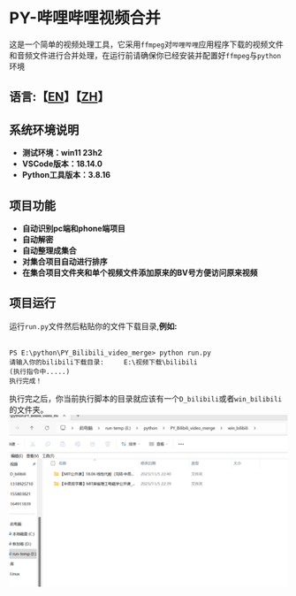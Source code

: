# PY-哔哩哔哩视频合并

这是一个简单的视频处理工具，它采用`ffmpeg`对`哔哩哔哩`应用程序下载的视频文件和音频文件进行合并处理，在运行前请确保你已经安装并配置好`ffmpeg`与`python`环境

## 语言:【[EN](README.md "English")】【[ZH](README_zh.md "中文")】

## 系统环境说明

- **测试环境：win11 23h2**
- **VSCode版本：18.14.0**
- **Python工具版本：3.8.16**

## 项目功能

- **自动识别pc端和phone端项目**
- **自动解密**
- **自动整理成集合**
- **对集合项目自动进行排序**
- **在集合项目文件夹和单个视频文件添加原来的BV号方便访问原来视频**

## 项目运行

运行`run.py`文件然后粘贴你的文件下载目录,**例如:**

```shell

PS E:\python\PY_Bilibili_video_merge> python run.py
请输入你的bilibili下载目录:     E:\视频下载\bilibili
(执行指令中.....)
执行完成！

```

执行完之后，你当前执行脚本的目录就应该有一个`D_bilibili`或者`win_bilibili`的文件夹。
![Alt text](image.png)
